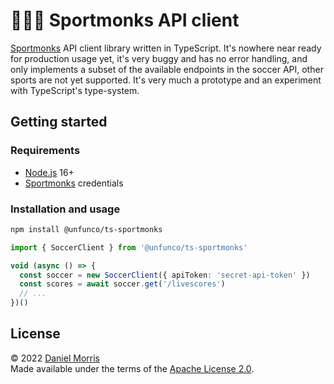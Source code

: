 # 🧘🏽‍♂️ Sportmonks API client

[Sportmonks] API client library written in TypeScript. It's nowhere near ready
for production usage yet, it's very buggy and has no error handling, and only
implements a subset of the available endpoints in the soccer API, other sports
are not yet supported. It's very much a prototype and an experiment with
TypeScript's type-system.

## Getting started

### Requirements

* [Node.js] 16+
* [Sportmonks] credentials

### Installation and usage

```bash
npm install @unfunco/ts-sportmonks
```

```typescript
import { SoccerClient } from '@unfunco/ts-sportmonks'

void (async () => {
  const soccer = new SoccerClient({ apiToken: 'secret-api-token' })
  const scores = await soccer.get('/livescores')
  // ...
})()
```

## License

© 2022 [Daniel Morris]  
Made available under the terms of the [Apache License 2.0](LICENSE.md).

[Daniel Morris]: https://unfun.co
[GitHub personal access token]: https://docs.github.com/en/authentication/keeping-your-account-and-data-secure/creating-a-personal-access-token
[Node.js]: https://nodejs.org
[Sportmonks]: https://www.sportmonks.com
